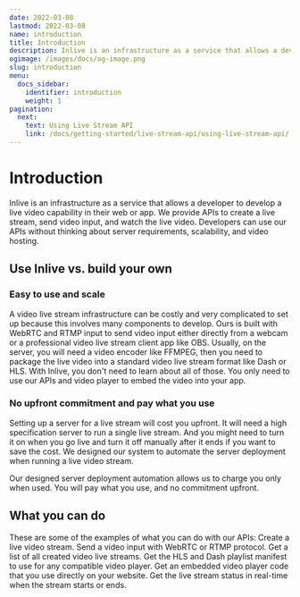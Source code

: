 ```yaml
---
date: 2022-03-08
lastmod: 2022-03-08
name: introduction
title: Introduction
description: Inlive is an infrastructure as a service that allows a developer to develop a live video capability in their web or app.
ogimage: /images/docs/og-image.png
slug: introduction
menu:
  docs_sidebar:
    identifier: introduction
    weight: 1
pagination:
  next:
    text: Using Live Stream API
    link: /docs/getting-started/live-stream-api/using-live-stream-api/
---
```

# Introduction
Inlive is an infrastructure as a service that allows a developer to develop a live video capability in their web or app. We provide APIs to create a live stream, send video input, and watch the live video. Developers can use our APIs without thinking about server requirements, scalability, and video hosting.

## Use Inlive vs. build your own
### Easy to use and scale
A video live stream infrastructure can be costly and very complicated to set up because this involves many components to develop. Ours is built with WebRTC and RTMP input to send video input either directly from a webcam or a professional video live stream client app like OBS. Usually, on the server, you will need a video encoder like FFMPEG, then you need to package the live video into a standard video live stream format like Dash or HLS. With Inlive, you don't need to learn about all of those. You only need to use our APIs and video player to embed the video into your app.

### No upfront commitment and pay what you use
Setting up a server for a live stream will cost you upfront. It will need a high specification server to run a single live stream. And you might need to turn it on when you go live and turn it off manually after it ends if you want to save the cost. We designed our system to automate the server deployment when running a live video stream.

Our designed server deployment automation allows us to charge you only when used. You will pay what you use, and no commitment upfront.

## What you can do
These are some of the examples of what you can do with our APIs:
Create a live video stream.
Send a video input with WebRTC or RTMP protocol.
Get a list of all created video live streams.
Get the HLS and Dash playlist manifest to use for any compatible video player.
Get an embedded video player code that you use directly on your website.
Get the live stream status in real-time when the stream starts or ends.